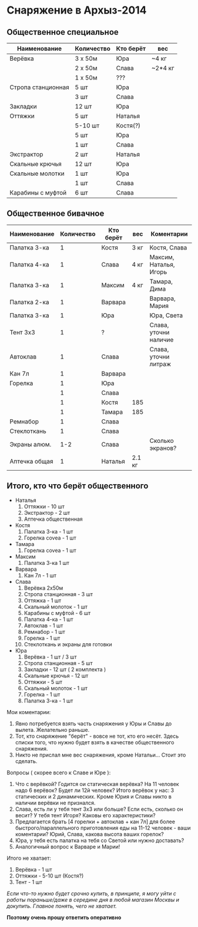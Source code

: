 Снаряжение в Архыз-2014
=======================

Общественное специальное
------------------------

| Наименование       | Количество | Кто берёт | вес     |
|--------------------|------------|-----------|---------|
|  Верёвка           | 3 x 50м    | Юра       | ~4 кг   |
|                    | 2 x 50м    | Слава     | ~2*4 кг |
|                    | 1 x 50м    |  ???      |         |
| Стропа станционная | 5 шт       | Юра       |         |
|                    | 3 шт       | Слава     |         |
| Закладки           | 12 шт      | Юра       |         |
| Оттяжки            | 5 шт       | Наталья   |         |
|                    | 5-10 шт    | Костя(?)  |         |
|                    | 5 шт       | Юра       |         |
|                    | 1 шт       | Слава     |         |
| Экстрактор         | 2 шт       | Наталья   |         |
| Скальные крючья    | 12 шт      | Юра       |         |
| Скальные молотки   | 1 шт       | Юра       |         |
|                    | 1 шт       | Слава     |         |
| Карабины с муфтой  | 6 шт       | Слава     |         |

Общественное бивачное
---------------------

| Наименование       | Количество | Кто берёт | вес     | Коментарии
|--------------------|------------|-----------|---------|--------------
| Палатка 3-ка       |  1         |  Костя    | 3 кг    | Костя, Слава
| Палатка 4-ка       |  1         |  Слава    | 4 кг    | Максим, Наталья, Игорь
| Палатка 3-ка       |  1         |  Максим   | 4 кг    | Тамара, Дима
| Палатка 2-ка       |  1         |  Варвара  |         | Варвара, Мария
| Палатка 3-ка       |  1         |  Юра      |         | Юра, Света
| Тент 3x3           |  1         |  ?        |         | Слава, уточни наличие
| Автоклав           |  1         | Слава     |         | Слава, уточни литраж        
| Кан 7л             |  1         | Варвара   |         | 
| Горелка            |  1         | Юра       |         |  
|                    |  1         | Слава     |         |
|                    |  1         | Костя     | 185     |
|                    |  1         | Тамара    | 185     |
| Ремнабор           |  1         | Слава     |         |
| Стеклоткань        |  1         | Слава     |         |  
| Экраны алюм.       |  1-2       | Слава     |         | Сколько экранов?
| Аптечка общая      |  1         | Наталья   | 2.1 кг  |  

Итого, кто что берёт общественного
----------------------------------

 * Наталья
   1. Оттяжки - 10 шт
   2. Экстрактор - 2 шт
   3. Аптечка общественная
 * Костя
   1. Палатка 3-ка - 1 шт
   2. Горелка covea - 1 шт
 * Тамара
   1. Горелка covea - 1 шт
 * Максим
   1. Палатка 3-ка 1 шт
 * Варвара
   1. Кан 7л - 1 шт
 * Слава
   1. Верёвка 2x50м
   2. Стропа станционная - 3 шт
   3. Оттяжка - 1 шт
   4. Скальный молоток - 1 шт
   5. Карабины с муфтой - 6 шт
   6. Палатка 4-ка - 1 шт
   7. Автоклав - 1 шт
   9. Ремнабор - 1 шт
   10. Горелка - 1 шт
   11. Стеклоткань и экраны для готовки
 * Юра
   1. Верёвка - 1 шт / 3 шт
   2. Стропа станционная - 5 шт
   3. Закладки - 12 шт ( 2 комплекта )
   4. Скальные крючья - 12 шт
   5. Оттяжки - 5 шт
   6. Скальный молоток - 1 шт
   7. Горелка - 1 шт
   8. Палатка 3-ка - 1 шт
    
Мои коментарии: 
 1. Явно потребуется взять часть снаряжения у Юры и Славы до вылета. Желательно раньше.
 2. Тот, кто снаряжение "берёт" - вовсе не тот, кто его несёт. Здесь списки того, что нужно будет взять в качестве общественного снаряжения.
 3. Никто не прислал мне вес снаряжения, кроме Натальи... Стоит это сделать.

Вопросы ( скорее всего к Славе и Юре ):
 1. Что с верёвкой? Годится ои статическая верёвка? На 11 человек надо 6 верёвок? Будет ли 12й человек? Итого верёвок у нас: 3 статических и 2 динамических. Кроме Юрия и Славы никто в наличии верёвки не признался.
 2. Слава, есть ли у тебя тент 3х3 или больше? Если есть, сколько он весит? У тебя тент Игоря? Каковы его характеристики?
 3. Предлагается брать [4 горелки + автоклав + кан 7л] для более быстрого/параллельного приготовления еды на 11-12 человек - ваши коментарии? Юрий, Слава, какова высота ваших горелок?
 4. Юра, у тебя есть палатка на тебя со Светой или нужно доставать?
 5. Аналогичный вопрос к Варваре и Марии!

Итого не хватает:
 1. Верёвка - 1 шт
 2. Оттяжки - 5-10 шт (Костя?)
 3. Тент - 1 шт

*Если что-то нужно будет срочно купить, в принципе, я могу уйти с работы пораньше/даже в середине дня в любой магазин Москвы и докупить. Главное понять, чего не хватает.*

**Поэтому очень прошу ответить оперативно**
